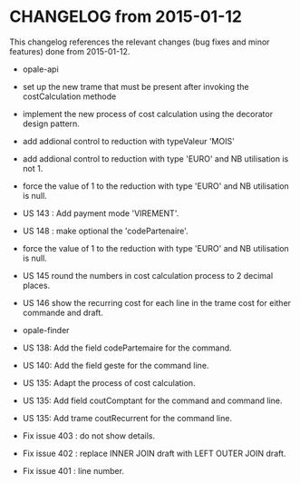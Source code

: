 CHANGELOG from 2015-01-12
===================

This changelog references the relevant changes (bug fixes and minor features) done
from 2015-01-12.

 * opale-api
  * set up the new trame that must be present after invoking the costCalculation methode
  * implement the new process of cost calculation using the decorator design pattern.  
  * add addional control to reduction with typeValeur 'MOIS'
  * add addional control to reduction with type 'EURO' and NB utilisation is not 1.
  * force the value of 1 to the reduction with type 'EURO' and NB utilisation is null.
  * US 143 : Add payment mode 'VIREMENT'.
  * US 148 : make optional the 'codePartenaire'.
  * force the value of 1 to the reduction with type 'EURO' and NB utilisation is null.  
  * US 145 round the numbers in cost calculation process to 2 decimal places.
  * US 146  show the recurring cost for each line in the trame cost for either commande and draft.

 * opale-finder
  * US 138: Add the field codePartemaire  for the command.
  * US 140: Add the field geste for the command line.
  * US 135: Adapt the process of cost calculation.  
  * US 135: Add field coutComptant for the command and command line.
  * US 135: Add trame coutRecurrent for the command line.
  * Fix issue 403 : do not show details.
  * Fix issue 402 : replace INNER JOIN draft with LEFT OUTER JOIN draft.
  * Fix issue 401 : line number.

  
